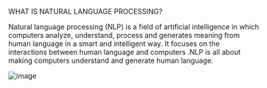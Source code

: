 WHAT IS NATURAL LANGUAGE PROCESSING? 

Natural language processing (NLP) is a field of artificial intelligence in which computers analyze, understand, process and generates meaning from human language in a smart and intelligent way. It focuses on the interactions between human language and computers .NLP is all about making computers understand and generate human language.

![image](https://github.com/sspheng/Natural-Language-Processing/assets/78303183/488dcfad-84d9-4ba7-893e-f5667a1bbe8a)



